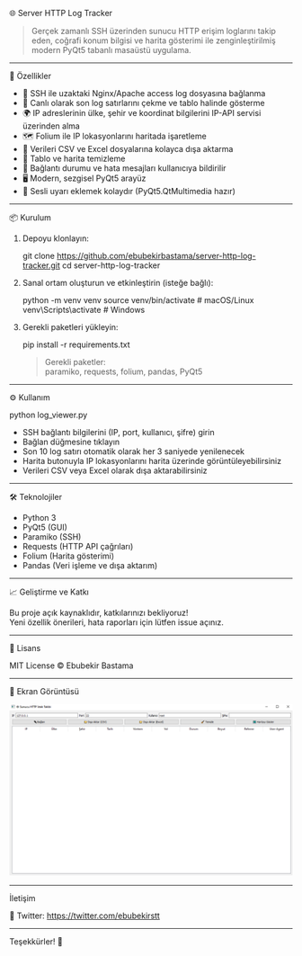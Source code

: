 🌐 Server HTTP Log Tracker

> Gerçek zamanlı SSH üzerinden sunucu HTTP erişim loglarını takip eden, coğrafi konum bilgisi ve harita gösterimi ile zenginleştirilmiş modern PyQt5 tabanlı masaüstü uygulama.

---

🚀 Özellikler

- 🔌 SSH ile uzaktaki Nginx/Apache access log dosyasına bağlanma  
- 📜 Canlı olarak son log satırlarını çekme ve tablo halinde gösterme  
- 🌍 IP adreslerinin ülke, şehir ve koordinat bilgilerini IP-API servisi üzerinden alma  
- 🗺️ Folium ile IP lokasyonlarını haritada işaretleme  
- 📁 Verileri CSV ve Excel dosyalarına kolayca dışa aktarma  
- 🧹 Tablo ve harita temizleme  
- 🔔 Bağlantı durumu ve hata mesajları kullanıcıya bildirilir  
- 🖥️ Modern, sezgisel PyQt5 arayüz  
- 🎵 Sesli uyarı eklemek kolaydır (PyQt5.QtMultimedia hazır)  

---

📦 Kurulum

1. Depoyu klonlayın:

   git clone https://github.com/ebubekirbastama/server-http-log-tracker.git
   cd server-http-log-tracker

2. Sanal ortam oluşturun ve etkinleştirin (isteğe bağlı):

   python -m venv venv
   source venv/bin/activate  # macOS/Linux
   venv\Scripts\activate     # Windows

3. Gerekli paketleri yükleyin:

   pip install -r requirements.txt

   > Gerekli paketler:  
   > paramiko, requests, folium, pandas, PyQt5

---

⚙️ Kullanım

python log_viewer.py

- SSH bağlantı bilgilerini (IP, port, kullanıcı, şifre) girin  
- Bağlan düğmesine tıklayın  
- Son 10 log satırı otomatik olarak her 3 saniyede yenilenecek  
- Harita butonuyla IP lokasyonlarını harita üzerinde görüntüleyebilirsiniz  
- Verileri CSV veya Excel olarak dışa aktarabilirsiniz  

---

🛠️ Teknolojiler

- Python 3  
- PyQt5 (GUI)  
- Paramiko (SSH)  
- Requests (HTTP API çağrıları)  
- Folium (Harita gösterimi)  
- Pandas (Veri işleme ve dışa aktarım)  

---

📈 Geliştirme ve Katkı

Bu proje açık kaynaklıdır, katkılarınızı bekliyoruz!  
Yeni özellik önerileri, hata raporları için lütfen issue açınız.

---

📜 Lisans

MIT License © Ebubekir Bastama

---

📸 Ekran Görüntüsü

![Ana Ekran](ebs.png)

---

İletişim

💬 Twitter: https://twitter.com/ebubekirstt  

---

Teşekkürler! 🙌
